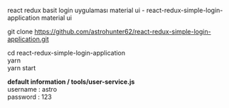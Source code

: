 react redux basit login uygulaması material ui - react-redux-simple-login-application material ui   


git clone https://github.com/astrohunter62/react-redux-simple-login-application.git 

cd react-redux-simple-login-application  
yarn   
yarn start  


**default information  / tools/user-service.js**  
username : astro   
password : 123   
